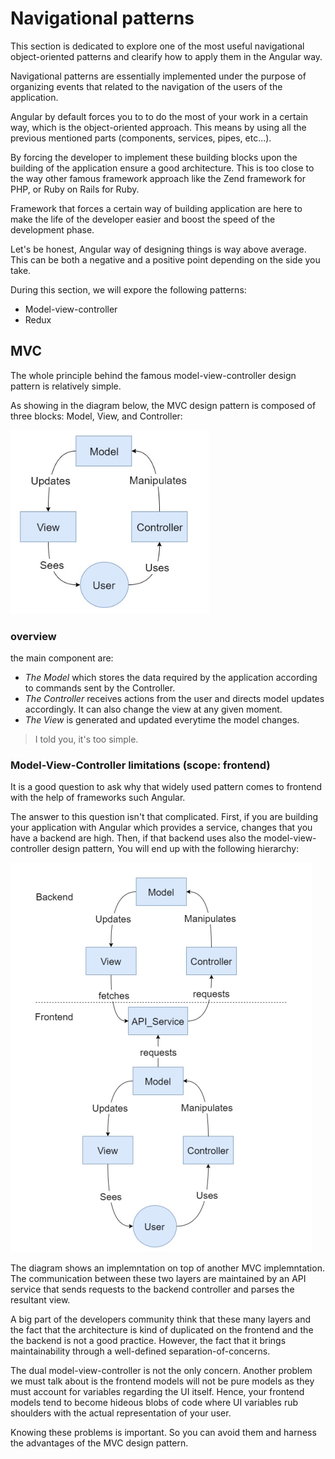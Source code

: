 # Navigational patterns

This section is dedicated to explore one of the most useful navigational object-oriented patterns and clearify how to apply them in the Angular way.

Navigational patterns are essentially implemented under the purpose of organizing events that related to the navigation of the users of the application.

Angular by default forces you to to do the most of your work in a certain way, which is the object-oriented approach. This means by using all the previous mentioned parts (components, services, pipes, etc...).

By forcing the developer to implement these building blocks upon the building of the application ensure a good architecture. This is too close to the way other famous framework approach like the Zend framework for PHP, or Ruby on Rails for Ruby.

Framework that forces a certain way of building application are here to make the life of the developer easier and boost the speed of the development phase.

Let's be honest, Angular way of designing things is way above average. This can be both a negative and a positive point depending on the side you take.

During this section, we will expore the following patterns:

- Model-view-controller
- Redux

## MVC

The whole principle behind the famous model-view-controller design pattern is relatively simple.

As showing in the diagram below, the MVC design pattern is composed of three blocks: Model, View, and Controller:

![Model-View-Controller-Diagram](../figures/model-view-controller.png)

### overview

the main component are:

- _The Model_ which stores the data required by the application according to commands sent by the Controller.
- _The Controller_ receives actions from the user and directs model updates accordingly. It can also change the view at any given moment.
- _The View_ is generated and updated everytime the model changes.

> I told you, it's too simple.

### Model-View-Controller limitations (scope: frontend)

It is a good question to ask why that widely used pattern comes to frontend with the help of frameworks such Angular.

The answer to this question isn't that complicated. First, if you are building your application with Angular which provides a service, changes that you have a backend are high. Then, if that backend uses also the model-view-controller design pattern, You will end up with the following hierarchy:

![Model-View-Controller-Frontend-Backend](../figures/mvc-front-and-back-end.png)

The diagram shows an implemntation on top of another MVC implemntation. The communication between these two layers are maintained by an API service that sends requests to the backend controller and parses the resultant view.

A big part of the developers community think that these many layers and the fact that the architecture is kind of duplicated on the frontend and the the backend is not a good practice. However, the fact that it brings maintainability through a well-defined separation-of-concerns.

The dual model-view-controller is not the only concern. Another problem we must talk about is the frontend models will not be pure models as they must account for variables regarding the UI itself. Hence, your frontend models tend to become hideous blobs of code where UI variables rub shoulders with the actual representation of your user.

Knowing these problems is important. So you can avoid them and harness the advantages of the MVC design pattern.
